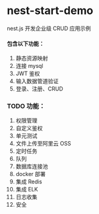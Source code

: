 # nest-start-demo

nest.js 开发企业级 CRUD 应用示例

#### 包含以下功能：

1. 静态资源映射
2. 连接 mysql
3. JWT 鉴权
4. 输入数据管道验证
5. 登录、注册、CRUD

### TODO 功能：

1. 权限管理
2. 自定义鉴权
3. 单元测试
4. 文件上传至阿里云 OSS
5. 定时任务
6. 队列
7. 数据库连接池
8. docker 部署
9. 集成 Redis
10. 集成 ELK
11. 日志收集
12. 安全
